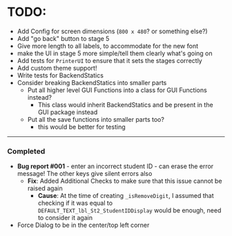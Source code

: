 # TODO:

* Add Config for screen dimensions (`800 x 480`? or something else?)
* Add "go back" button to stage 5
* Give more length to all labels, to accommodate for the new font
* make the UI in stage 5 more simple/tell them clearly what's going on
* Add tests for `PrinterUI` to ensure that it sets the stages correctly
* Add custom theme support!
* Write tests for BackendStatics
* Consider breaking BackendStatics into smaller parts
  * Put all higher level GUI Functions into a class for GUI Functions instead?
    * This class would inherit BackendStatics and be present in the GUI package instead
  * Put all the save functions into smaller parts too?
    * this would be better for testing

<hr>

### Completed

* **Bug report #001** - enter an incorrect student ID - can erase the error message! The other keys give silent errors also
    * **Fix**: Added Additional Checks to make sure that this issue cannot be raised again
      * **Cause**: At the time of creating `_isRemoveDigit`, I assumed that checking if it was equal to `DEFAULT_TEXT_lbl_St2_StudentIDDisplay` would be enough, need to consider it again
* Force Dialog to be in the center/top left corner

